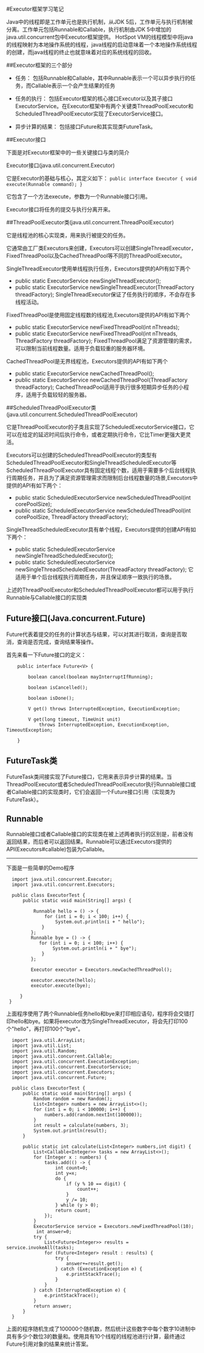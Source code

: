 #Executor框架学习笔记

Java中的线程即是工作单元也是执行机制，从JDK 5后，工作单元与执行机制被分离。工作单元包括Runnable和Callable，执行机制由JDK 5中增加的java.util.concurrent包中Executor框架提供。
HotSpot VM的线程模型中将java的线程映射为本地操作系统的线程，java线程的启动意味着一个本地操作系统线程的创建，而java线程的终止也就意味着对应的系统线程的回收。

 

##Executor框架的三个部分

* 任务：
	包括Runnable和Callable，其中Runnable表示一个可以异步执行的任务，而Callable表示一个会产生结果的任务

* 任务的执行：
	包括Executor框架的核心接口Executor以及其子接口ExecutorService。在Executor框架中有两个关键类ThreadPoolExecutor和ScheduledThreadPoolExecutor实现了ExecutorService接口。

* 异步计算的结果：
	包括接口Future和其实现类FutureTask。

 

##Executor接口

下面是对Executor框架中的一些关键接口与类的简介

Executor接口(java.util.concurrent.Executor)

它是Executor的基础与核心，其定义如下：
	```
		public interface Executor {
		    void execute(Runnable command);
		}
	``` 

它包含了一个方法execute，参数为一个Runnable接口引用。

Executor接口将任务的提交与执行分离开来。
 

##ThreadPoolExecutor类(java.util.concurrent.ThreadPoolExecutor)

它是线程池的核心实现类，用来执行被提交的任务。

它通常由工厂类Executors来创建，Executors可以创建SingleThreadExecutor，FixedThreadPool以及CachedThreadPool等不同的ThreadPoolExecutor。

SingleThreadExecutor使用单线程执行任务，Executors提供的API有如下两个
* public static ExecutorService newSingleThreadExecutor();
* public static ExecutorService newSingleThreadExecutor(ThreadFactory threadFactory);
SingleThreadExecutor保证了任务执行的顺序，不会存在多线程活动。

FixedThreadPool是使用固定线程数的线程池,Executors提供的API有如下两个
* public static ExecutorService newFixedThreadPool(int nThreads);
* public static ExecutorService newFixedThreadPool(int nThreads, ThreadFactory threadFactory);
FixedThreadPool满足了资源管理的需求，可以限制当前线程数量。适用于负载较重的服务器环境。

CachedThreadPool是无界线程池，Executors提供的API有如下两个
* public static ExecutorService newCachedThreadPool();
* public static ExecutorService newCachedThreadPool(ThreadFactory threadFactory);
CachedThreadPool适用于执行很多短期异步任务的小程序，适用于负载较轻的服务器。

 

##ScheduledThreadPoolExecutor类(java.util.concurrent.ScheduledThreadPoolExecutor)

它是ThreadPoolExecutor的子类且实现了ScheduledExecutorService接口，它可以在给定的延迟时间后执行命令，或者定期执行命令，它比Timer更强大更灵活。

Executors可以创建的ScheduledThreadPoolExecutor的类型有ScheduledThreadPoolExecutor和SingleThreadScheduledExecutor等
ScheduledThreadPoolExecutor具有固定线程个数，适用于需要多个后台线程执行周期任务，并且为了满足资源管理需求而限制后台线程数量的场景,Executors中提供的API有如下两个：
* public static ScheduledExecutorService newScheduledThreadPool(int corePoolSize);
* public static ScheduledExecutorService newScheduledThreadPool(int corePoolSize, ThreadFactory threadFactory);
 

SingleThreadScheduledExecutor具有单个线程，Executors提供的创建API有如下两个：
* public static ScheduledExecutorService newSingleThreadScheduledExecutor();
* public static ScheduledExecutorService newSingleThreadScheduledExecutor(ThreadFactory threadFactory);
它适用于单个后台线程执行周期任务，并且保证顺序一致执行的场景。

 
上述的ThreadPoolExecutor和ScheduledThreadPoolExecutor都可以用于执行Runnable与Callable接口的实现类
 

## Future接口(Java.concurrent.Future)

Future代表着提交的任务的计算状态与结果，可以对其进行取消，查询是否取消，查询是否完成，查询结果等操作。

首先来看一下Future接口的定义：

```
	public interface Future<V> {
	
	    boolean cancel(boolean mayInterruptIfRunning);
	
	    boolean isCancelled();
	
	    boolean isDone();
	
	    V get() throws InterruptedException, ExecutionException;
	
	    V get(long timeout, TimeUnit unit)
	        throws InterruptedException, ExecutionException, TimeoutException;
	
	}
```

## FutureTask类

FutureTask类间接实现了Future接口，它用来表示异步计算的结果。当ThreadPoolExecutor或者ScheduledThreadPoolExecutor执行Runnable接口或者Callable接口的实现类时，它们会返回一个Future接口引用（实现类为FutureTask）。

## Runnable
Runnable接口或者Callable接口的实现类在被上述两者执行的区别是，前者没有返回结果，而后者可以返回结果。Runnable可以通过Executors提供的API(Executors#callable)包装为Callable。


-----------------------------------------------------------------------------------------------------------------

下面是一些简单的Demo程序

```
  import java.util.concurrent.Executor;
  import java.util.concurrent.Executors;
  
  public class ExecutorTest {
      public static void main(String[] args) {
  
          Runnable hello = () -> {
              for (int i = 0; i < 100; i++) {
                  System.out.println(i + " hello");
             }
         };
         Runnable bye = () -> {
            for (int i = 0; i < 100; i++) {
                 System.out.println(i + " bye");
             }
         };
 
         Executor executor = Executors.newCachedThreadPool();
 
         executor.execute(hello);
         executor.execute(bye);
 
     }
 }
 ```

上面程序使用了两个Runnable任务hello和bye来打印相应语句，程序将会交错打印hello和bye。如果将executor改为SingleThreadExecutor，将会先打印100个"hello"，再打印100个"bye"。

 

```
  import java.util.ArrayList;
  import java.util.List;
  import java.util.Random;
  import java.util.concurrent.Callable;
  import java.util.concurrent.ExecutionException;
  import java.util.concurrent.ExecutorService;
  import java.util.concurrent.Executors;
  import java.util.concurrent.Future;
  
  public class ExecutorTest {
      public static void main(String[] args) {
          Random random = new Random();
          List<Integer> numbers = new ArrayList<>();
          for (int i = 0; i < 100000; i++) {
              numbers.add(random.nextInt(100000));
          }
          int result = calculate(numbers, 3);
          System.out.println(result);
      }
  
      public static int calculate(List<Integer> numbers,int digit) {
          List<Callable<Integer>> tasks = new ArrayList<>();
          for (Integer x : numbers) {
              tasks.add(() -> {
                  int count=0;
                  int y=x;
                  do {
                      if (y % 10 == digit) {
                          count++;
                      }
                      y /= 10;
                  } while (y > 0);
                  return count;
              });
          }
          ExecutorService service = Executors.newFixedThreadPool(10);
           int answer=0;
          try {
              List<Future<Integer>> results = service.invokeAll(tasks);
              for (Future<Integer> result : results) {
                  try {
                      answer+=result.get();
                  } catch (ExecutionException e) {
                      e.printStackTrace();
                  }
              }
          } catch (InterruptedException e) {
              e.printStackTrace();
          }
          return answer;
      }
  }
```
上面的程序随机生成了100000个随机数，然后统计这些数字中每个数字10进制中具有多少个数位3的数量和。使用具有10个线程的线程池进行计算，最终通过Future引用对象的结果来统计答案。
